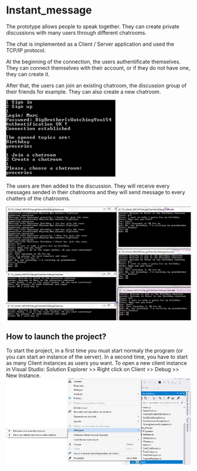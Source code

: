 # Instant_message
The prototype allows people to speak together. They can create private discussions with many users through different chatrooms.

The chat is implemented as a Client / Server application and used the TCP/IP protocol.

At the beginning of the connection, the users authentificate themselves. They can connect themselves with their account, or if they do not have one, they can create it.

After that, the users can join an existing chatroom, the discussion group of their friends for example. They can also create a new chatroom.

![Alt text|center](https://github.com/ClaireGouessant/Instant_message/blob/master/connection.PNG)

The users are then added to the discussion. They will receive every messages sended in their chatrooms and they will send message to every chatters of the chatrooms.

![Alt text|center](https://github.com/ClaireGouessant/Instant_message/blob/master/Discussion.PNG)

## How to launch the project?
To start the project, in a first time you must start normaly the program (or you can start an instance of the server). In a second time, you have to start as many Client instances as users you want. To open a new client instance in Visual Studio: Solution Explorer >> Right click on Client >> Debug >> New Instance.
![Alt text|center](https://github.com/ClaireGouessant/Instant_message/blob/master/StartClient.png)
